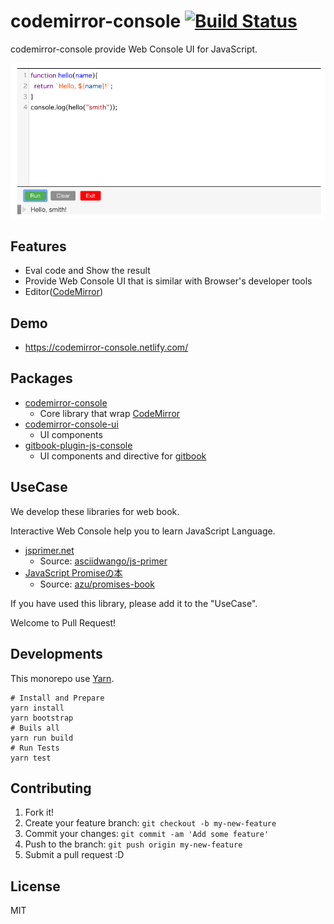# codemirror-console [![Build Status](https://travis-ci.org/azu/codemirror-console.svg?branch=master)](https://travis-ci.org/azu/codemirror-console)

codemirror-console provide Web Console UI for JavaScript.

[![screenshot](./docs/screenshot.png)](https://codemirror-console.netlify.com/)

## Features

- Eval code and Show the result
- Provide Web Console UI that is similar with Browser's developer tools
- Editor([CodeMirror](https://codemirror.net/))

## Demo

- <https://codemirror-console.netlify.com/>

## Packages

- [codemirror-console](./packages/codemirror-console)
    - Core library that wrap [CodeMirror](https://codemirror.net/)
- [codemirror-console-ui](./packages/codemirror-console-ui)
    - UI components
- [gitbook-plugin-js-console](./packages/gitbook-plugin-js-console)
    - UI components and directive for [gitbook](https://github.com/GitbookIO/gitbook)

## UseCase

We develop these libraries for web book.

Interactive Web Console help you to learn JavaScript Language.

- [jsprimer.net](https://jsprimer.net/ "この書籍について · JavaScriptの入門書 #jsprimer")
    - Source: [asciidwango/js-primer](https://github.com/asciidwango/js-primer "asciidwango/js-primer: JavaScriptの入門書")
- [JavaScript Promiseの本](http://azu.github.io/promises-book/ "JavaScript Promiseの本")
    - Source: [azu/promises-book](https://github.com/azu/promises-book/ "azu/promises-book: JavaScript Promiseの本")

If you have used this library, please add it to the "UseCase".

Welcome to Pull Request!

## Developments

This monorepo use [Yarn](http://yarnpkg.com/).

    # Install and Prepare
    yarn install
    yarn bootstrap
    # Buils all
    yarn run build
    # Run Tests
    yarn test
    
## Contributing

1. Fork it!
2. Create your feature branch: `git checkout -b my-new-feature`
3. Commit your changes: `git commit -am 'Add some feature'`
4. Push to the branch: `git push origin my-new-feature`
5. Submit a pull request :D

## License

MIT
